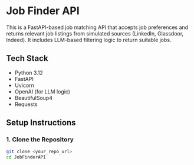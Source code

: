 # Job Finder API

This is a FastAPI-based job matching API that accepts job preferences and returns relevant job listings from simulated sources (LinkedIn, Glassdoor, Indeed). It includes LLM-based filtering logic to return suitable jobs.

## Tech Stack
- Python 3.12
- FastAPI
- Uvicorn
- OpenAI (for LLM logic)
- BeautifulSoup4
- Requests

## Setup Instructions

### 1. Clone the Repository

```bash
git clone <your_repo_url>
cd JobFinderAPI
